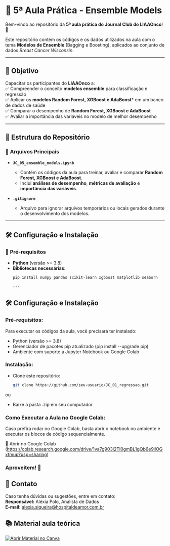 # **📌 5ª Aula Prática - Ensemble Models**  
Bem-vindo ao repositório da **5ª aula prática do Journal Club do LIAAOnco**! 🚀  

Este repositório contém os códigos e os dados utilizados na aula com o tema **Modelos de Ensemble** (Bagging e Boosting), aplicados ao conjunto de dados *Breast Cancer Wisconsin*.  

---

## **🎯 Objetivo**
Capacitar os participantes do **LIAAOnco** a:  
✅ Compreender o conceito **modelos ensemble** para classificação e regressão <br>
✅ Aplicar os **modelos Random Forest, XGBoost e AdaBoost*** em um banco de dados de saúde<br>
✅ Comparar o desempenho de **Random Forest, XGBoost e AdaBoost**<br>
✅ Avaliar a importância das variáveis no modelo de melhor desempenho <br>

---

## **📂 Estrutura do Repositório**
### 📜 **Arquivos Principais**
- **`JC_05_ensemble_models.ipynb`**  
  - Contém os códigos da aula para treinar, avaliar e comparar **Random Forest, XGBoost e AdaBoost**.  
  - Inclui **análises de desempenho**, **métricas de avaliação** e **importância das variáveis**.  

- **`.gitignore`**  
  - Arquivo para ignorar arquivos temporários ou locais gerados durante o desenvolvimento dos modelos.

---

## **🛠️ Configuração e Instalação**
### 🔹 **Pré-requisitos**  
- **Python** (versão >= 3.8)  
- **Bibliotecas necessárias**:
  ```bash
  pip install numpy pandas scikit-learn xgboost matplotlib seaborn

  ---

## 🛠️ **Configuração e Instalação**

### Pré-requisitos:

Para executar os códigos da aula, você precisará ter instalado:

- Python (versão >= 3.8)
- Gerenciador de pacotes pip atualizado (pip install --upgrade pip)
- Ambiente com suporte a Jupyter Notebook ou Google Colab

### Instalação:
-  Clone este repositório:
   ```bash
   git clone https://github.com/seu-usuario/JC_01_regressao.git
ou <br>
- Baixe a pasta .zip em seu computador

### Como Executar a Aula no Google Colab: 
Caso prefira rodar no Google Colab, basta abrir o notebook no ambiente e executar os blocos de código sequencialmente.

🔗 Abrir no Google Colab (https://colab.research.google.com/drive/1va7g903l2Tl0gmBL1gQb6e9ilOGxtmup?usp=sharing)

### Aproveitem! 🤖

## 📧 Contato
Caso tenha dúvidas ou sugestões, entre em contato: <br>
**Responsável:** Aléxia Polo, Analista de Dados <br>
**E-mail:** alexia.siqueira@hospitaldeamor.com.br

## 📚 Material aula teórica
[![Abrir Material no Canva](https://img.shields.io/badge/Canva-Abrir_Material-blue?style=for-the-badge&logo=canva)](https://www.canva.com/design/DAGXHINM0jU/nadDoUi4OcilT5aOBGL_TQ/view?utm_content=DAGXHINM0jU&utm_campaign=designshare&utm_medium=link2&utm_source=uniquelinks&utlId=ha4d3aa6af6)

